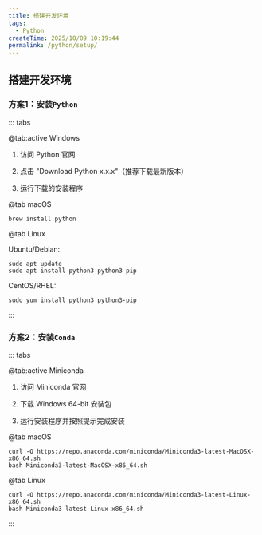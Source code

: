 ```yaml
---
title: 搭建开发环境
tags:
  - Python
createTime: 2025/10/09 10:19:44
permalink: /python/setup/
---
```


## 搭建开发环境

### 方案1：安装`Python`

::: tabs

@tab:active Windows

1. 访问 Python 官网

2. 点击 "Download Python x.x.x"（推荐下载最新版本）

3. 运行下载的安装程序

@tab macOS

``` shell
brew install python
```

@tab Linux

Ubuntu/Debian:

``` shell
sudo apt update
sudo apt install python3 python3-pip
```

CentOS/RHEL:

``` shell
sudo yum install python3 python3-pip
```

:::

### 方案2：安装`Conda`

::: tabs

@tab:active Miniconda

1. 访问 Miniconda 官网

2. 下载 Windows 64-bit 安装包

3. 运行安装程序并按照提示完成安装

@tab macOS

``` shell
curl -O https://repo.anaconda.com/miniconda/Miniconda3-latest-MacOSX-x86_64.sh
bash Miniconda3-latest-MacOSX-x86_64.sh
```

@tab Linux

``` shell
curl -O https://repo.anaconda.com/miniconda/Miniconda3-latest-Linux-x86_64.sh
bash Miniconda3-latest-Linux-x86_64.sh
```

:::
